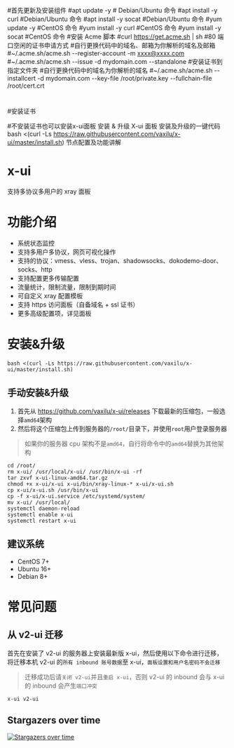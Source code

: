 #首先更新及安装组件
#apt update -y          # Debian/Ubuntu 命令
#apt install -y curl    #Debian/Ubuntu 命令
#apt install -y socat    #Debian/Ubuntu 命令
#yum update -y          #CentOS 命令
#yum install -y curl    #CentOS 命令
#yum install -y socat    #CentOS 命令
#安装 Acme 脚本
#curl https://get.acme.sh | sh
#80 端口空闲的证书申请方式
#自行更换代码中的域名、邮箱为你解析的域名及邮箱
#~/.acme.sh/acme.sh --register-account -m xxxx@xxxx.com
#~/.acme.sh/acme.sh  --issue -d mydomain.com   --standalone
#安装证书到指定文件夹
#自行更换代码中的域名为你解析的域名
#~/.acme.sh/acme.sh --installcert -d mydomain.com --key-file /root/private.key --fullchain-file /root/cert.crt
#
#安装证书

#不安装证书也可以安装x-ui面板
安装 & 升级 X-ui 面板
安装及升级的一键代码
bash <(curl -Ls https://raw.githubusercontent.com/vaxilu/x-ui/master/install.sh)
节点配置及功能讲解
# x-ui
支持多协议多用户的 xray 面板

# 功能介绍
- 系统状态监控
- 支持多用户多协议，网页可视化操作
- 支持的协议：vmess、vless、trojan、shadowsocks、dokodemo-door、socks、http
- 支持配置更多传输配置
- 流量统计，限制流量，限制到期时间
- 可自定义 xray 配置模板
- 支持 https 访问面板（自备域名 + ssl 证书）
- 更多高级配置项，详见面板

# 安装&升级
```
bash <(curl -Ls https://raw.githubusercontent.com/vaxilu/x-ui/master/install.sh)
```
## 手动安装&升级
1. 首先从 https://github.com/vaxilu/x-ui/releases 下载最新的压缩包，一般选择`amd64`架构
2. 然后将这个压缩包上传到服务器的`/root/`目录下，并使用`root`用户登录服务器

> 如果你的服务器 cpu 架构不是`amd64`，自行将命令中的`amd64`替换为其他架构

```
cd /root/
rm x-ui/ /usr/local/x-ui/ /usr/bin/x-ui -rf
tar zxvf x-ui-linux-amd64.tar.gz
chmod +x x-ui/x-ui x-ui/bin/xray-linux-* x-ui/x-ui.sh
cp x-ui/x-ui.sh /usr/bin/x-ui
cp -f x-ui/x-ui.service /etc/systemd/system/
mv x-ui/ /usr/local/
systemctl daemon-reload
systemctl enable x-ui
systemctl restart x-ui
```

## 建议系统
- CentOS 7+
- Ubuntu 16+
- Debian 8+

# 常见问题

## 从 v2-ui 迁移
首先在安装了 v2-ui 的服务器上安装最新版 x-ui，然后使用以下命令进行迁移，将迁移本机 v2-ui 的`所有 inbound 账号数据`至 x-ui，`面板设置和用户名密码不会迁移`
> 迁移成功后请`关闭 v2-ui`并且`重启 x-ui`，否则 v2-ui 的 inbound 会与 x-ui 的 inbound 会产生`端口冲突`
```
x-ui v2-ui
```

## Stargazers over time

[![Stargazers over time](https://starchart.cc/vaxilu/x-ui.svg)](https://starchart.cc/vaxilu/x-ui)
